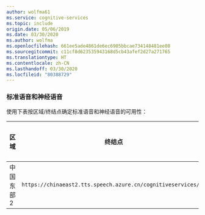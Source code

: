 ```yaml
---
author: wolfma61
ms.service: cognitive-services
ms.topic: include
origin.date: 05/06/2019
ms.date: 03/30/2020
ms.author: wolfma
ms.openlocfilehash: 661ee5ade4861de6ec6905bbcae734148481ee08
ms.sourcegitcommit: c11cf8d623535943168d5cb43afef2d27a271765
ms.translationtype: HT
ms.contentlocale: zh-CN
ms.lasthandoff: 03/30/2020
ms.locfileid: "80388729"
---
```

### <a name="standard-and-neural-voices"></a>标准语音和神经语音

使用下表按区域/终结点确定标准语音和神经语音的可用性：

| 区域 | 终结点 | 标准语音 | 神经语音 |
|--------|----------|-----------------|---------------|
| 中国东部 2 | `https://chinaeast2.tts.speech.azure.cn/cognitiveservices/v1` | 是 | 是 |

<!-- ### Custom voices -->
